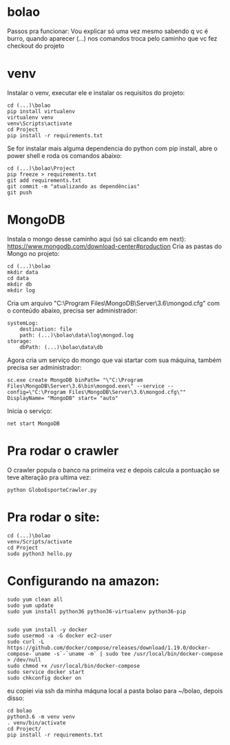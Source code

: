 # bolao

Passos pra funcionar:
Vou explicar só uma vez mesmo sabendo q vc é burro, quando aparecer (...) nos comandos troca pelo caminho que vc fez checkout do projeto
# venv
Instalar o venv, executar ele e instalar os requisitos do projeto:
```
cd (...)\bolao
pip install virtualenv
virtualenv venv
venv\Scripts\activate
cd Project
pip install -r requirements.txt
```
Se for instalar mais alguma dependencia do python com pip install, abre o power shell e roda os comandos abaixo:
```
cd (...)\bolao\Project
pip freeze > requirements.txt
git add requirements.txt
git commit -m "atualizando as dependências"
git push
```
# MongoDB
Instala o mongo desse caminho aqui (só sai clicando em next):
https://www.mongodb.com/download-center#production
Cria as pastas do Mongo no projeto:
```
cd (...)\bolao
mkdir data
cd data
mkdir db
mkdir log
```
Cria um arquivo "C:\Program Files\MongoDB\Server\3.6\mongod.cfg" com o conteúdo abaixo, precisa ser administrador:

```
systemLog:
    destination: file
    path: (...)\bolao\data\log\mongod.log
storage:
    dbPath: (...)\bolao\data\db
```
Agora cria um serviço do mongo que vai startar com sua máquina, também precisa ser administrador:
```
sc.exe create MongoDB binPath= "\"C:\Program Files\MongoDB\Server\3.6\bin\mongod.exe\" --service --config=\"C:\Program Files\MongoDB\Server\3.6\mongod.cfg\"" DisplayName= "MongoDB" start= "auto"
```
Inicia o serviço:
```
net start MongoDB
```

# Pra rodar o crawler 
O crawler popula o banco na primeira vez e depois calcula a pontuação se teve alteração pra ultima vez:
```
python GloboEsporteCrawler.py
```

# Pra rodar o site:

```
cd (...)\bolao
venv/Scripts/activate
cd Project
sudo python3 hello.py
```

# Configurando na amazon:

```
sudo yum clean all
sudo yum update
sudo yum install python36 python36-virtualenv python36-pip


sudo yum install -y docker
sudo usermod -a -G docker ec2-user
sudo curl -L https://github.com/docker/compose/releases/download/1.19.0/docker-compose-`uname -s`-`uname -m` | sudo tee /usr/local/bin/docker-compose > /dev/null
sudo chmod +x /usr/local/bin/docker-compose
sudo service docker start
sudo chkconfig docker on
```

eu copiei via ssh da minha máquna local a pasta bolao para ~/bolao, depois disso:

```
cd bolao
python3.6 -m venv venv
. venv/bin/activate
cd Project/
pip install -r requirements.txt
```



